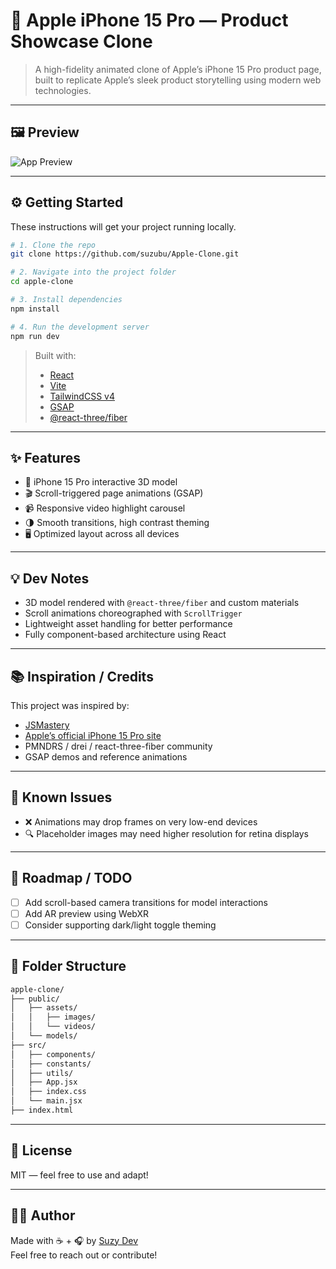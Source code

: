# 📘 Apple iPhone 15 Pro — Product Showcase Clone

> A high-fidelity animated clone of Apple’s iPhone 15 Pro product page, built to replicate Apple’s sleek product storytelling using modern web technologies.

---

## 🖼 Preview

![App Preview](media/apple-clone-preview.gif)

---

## ⚙️ Getting Started

These instructions will get your project running locally.

```bash
# 1. Clone the repo
git clone https://github.com/suzubu/Apple-Clone.git

# 2. Navigate into the project folder
cd apple-clone

# 3. Install dependencies
npm install

# 4. Run the development server
npm run dev
```

> Built with:  
> - [React](https://reactjs.org/)  
> - [Vite](https://vitejs.dev/)  
> - [TailwindCSS v4](https://tailwindcss.com/)  
> - [GSAP](https://greensock.com/gsap/)  
> - [@react-three/fiber](https://github.com/pmndrs/react-three-fiber)

---

## ✨ Features

- 📱 iPhone 15 Pro interactive 3D model
- 🎬 Scroll-triggered page animations (GSAP)
- 📹 Responsive video highlight carousel
- 🌗 Smooth transitions, high contrast theming
- 🖥️ Optimized layout across all devices

---

## 💡 Dev Notes

- 3D model rendered with `@react-three/fiber` and custom materials
- Scroll animations choreographed with `ScrollTrigger`
- Lightweight asset handling for better performance
- Fully component-based architecture using React

---

## 📚 Inspiration / Credits

This project was inspired by:

- [JSMastery](https://www.youtube.com/watch?v=kRQbRAJ4-Fs&t=13506s)
- [Apple’s official iPhone 15 Pro site](https://www.apple.com/iphone-15-pro/)
- PMNDRS / drei / react-three-fiber community
- GSAP demos and reference animations

---

## 🧪 Known Issues

- ❌ Animations may drop frames on very low-end devices
- 🔍 Placeholder images may need higher resolution for retina displays

---

## 🔭 Roadmap / TODO

- [ ] Add scroll-based camera transitions for model interactions
- [ ] Add AR preview using WebXR
- [ ] Consider supporting dark/light toggle theming

---

## 📂 Folder Structure

```bash
apple-clone/
├── public/
│   ├── assets/
│   │   ├── images/
│   │   └── videos/
│   └── models/
├── src/
│   ├── components/
│   ├── constants/
│   ├── utils/
│   ├── App.jsx
│   ├── index.css
│   └── main.jsx
├── index.html
```

---

## 📜 License

MIT — feel free to use and adapt!

---

## 🙋‍♀️ Author

Made with ☕ + 🎧 by [Suzy Dev](https://github.com/suzydev)  
Feel free to reach out or contribute!
